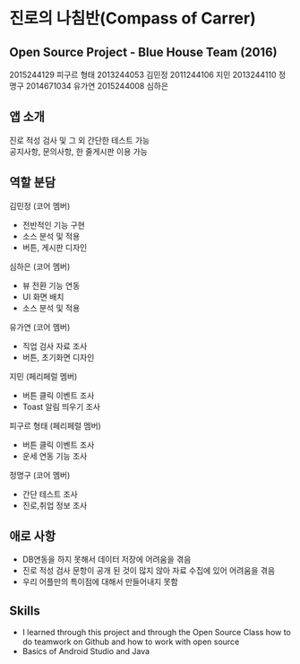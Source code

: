# 진로의 나침반(Compass of Carrer)
## Open Source Project - Blue House Team (2016)

2015244129 피구르 형태
2013244053 김민정
2011244106 지민
2013244110 정명구
2014671034 유가연
2015244008 심하은

## 앱 소개

진로 적성 검사 및 그 외 간단한 테스트 가능  
공지사항, 문의사항, 한 줄게시판 이용 가능

## 역할 분담

김민정 (코어 멤버)
- 전반적인 기능 구현
- 소스 분석 및 적용
- 버튼, 게시판 디자인

심하은 (코어 멤버)
- 뷰 전환 기능 연동
- UI 화면 배치
- 소스 분석 및 적용

유가연 (코어 멤버)
- 직업 검사 자료 조사
- 버튼, 초기화면 디자인

지민 (페리페럴 멤버)
- 버튼 클릭 이벤트 조사
- Toast 알림 띄우기 조사

피구르 형태 (페리페럴 멤버)
- 버튼 클릭 이벤트 조사
- 운세 연동 기능 조사

정명구 (코어 멤버)
- 간단 테스트 조사
- 진로,취업 정보 조사

## 애로 사항

- DB연동을 하지 못해서 데이터 저장에 어려움을 겪음
- 진로 적성 검사 문항이 공개 된 것이 많지 않아 자료 수집에 있어 어려움을 겪음
- 우리 어플만의 특이점에 대해서 만들어내지 못함 

## Skills

- I learned through this project and through the Open Source Class how to do teamwork on Github and how to work with open source
- Basics of Android Studio and Java
